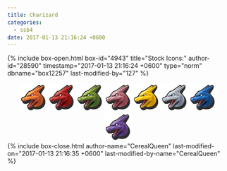 ```yaml
---
title: Charizard
categories:
  - ssb4
date: 2017-01-13 21:16:24 +0600
---
```

{% include box-open.html box-id="4943" title="Stock Icons:" author-id="28590" timestamp="2017-01-13 21:16:24 +0600" type="norm" dbname="box12257" last-modified-by="127" %}
<center><img src="Stock_1.png" /><img src="Stock_2.png" /><img src="Stock_3.png" /><img src="Stock_4.png" /><img src="Stock_5.png" /><img src="Stock_6.png" /><img src="Stock_7.png" /><img src="Stock_8.png" /></center>
{% include box-close.html author-name="CerealQueen" last-modified-on="2017-01-13 21:16:35 +0600" last-modified-by-name="CerealQueen" %}
